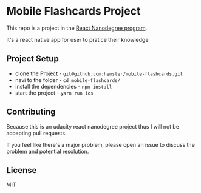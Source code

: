# Mobile Flashcards Project

This repo is a project in the [React Nanodegree program](https://www.udacity.com/course/react-nanodegree--nd019).

It's a react native app for user to pratice their knowledge 

## Project Setup

* clone the Project - `git@github.com:hemster/mobile-flashcards.git`
* navi to the folder - `cd mobile-flashcards/`
* install the dependencies - `npm install`
* start the project - `yarn run ios`

## Contributing

Because this is an udacity react nanodegree project thus I will not be accepting pull requests.

If you feel like there's a major problem, please open an issue to discuss the problem and potential resolution.

## License

MIT

